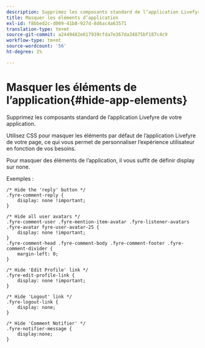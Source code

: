 ```yaml
---
description: Supprimez les composants standard de l’application Livefyre de votre application.
title: Masquer les éléments d’application
exl-id: f8bbed2c-d009-41b8-927d-8d6ac4a63571
translation-type: tm+mt
source-git-commit: a2449482e617939cfda7e367da34875bf187c4c9
workflow-type: tm+mt
source-wordcount: '56'
ht-degree: 1%

---
```


# Masquer les éléments de l’application{#hide-app-elements}

Supprimez les composants standard de l’application Livefyre de votre application.

Utilisez CSS pour masquer les éléments par défaut de l’application Livefyre de votre page, ce qui vous permet de personnaliser l’expérience utilisateur en fonction de vos besoins.

Pour masquer des éléments de l’application, il vous suffit de définir display sur none.

Exemples :

```
/* Hide the 'reply' button */ 
.fyre-comment-reply { 
    display: none !important; 
} 
  
/* Hide all user avatars */ 
.fyre-comment-user .fyre-mention-item-avatar .fyre-listener-avatars .fyre-avatar fyre-user-avatar-25 { 
    display: none !important; 
} 
.fyre-comment-head .fyre-comment-body .fyre-comment-footer .fyre-comment-divider { 
    margin-left: 0; 
} 
  
/* Hide 'Edit Profile' link */ 
.fyre-edit-profile-link { 
    display: none !important; 
} 
  
/* Hide 'Logout' link */ 
.fyre-logout-link { 
    display: none; 
} 
  
/* Hide 'Comment Notifier' */ 
.fyre-notifier-message { 
    display:none; 
}
```
